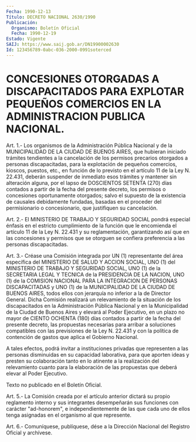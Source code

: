 ```yaml
---
Fecha: 1990-12-13
Título: DECRETO NACIONAL 2630/1990
Publicación:
  Organismo: Boletín Oficial
  Fecha: 1990-12-19
Estado: Vigente
SAIJ: https://www.saij.gob.ar/DN19900002630
Id: 123456789-0abc-036-2000-0991soterced
---
```

# CONCESIONES OTORGADAS A DISCAPACITADOS PARA EXPLOTAR PEQUEÑOS COMERCIOS EN LA ADMINISTRACION PUBLICA NACIONAL.

<a id="1"></a>
Art. 1.- Los organismos de la Administración Pública Nacional y de la  MUNICIPALIDAD  DE  LA  CIUDAD  DE BUENOS AIRES, que hubieran iniciado  trámites  tendientes  a la cancelación  de  los  permisos precarios otorgados a personas discapacitadas,  para la explotación de  pequeños comercios, kioscos, puestos, etc., en  función  de  lo previsto  en  el artículo 11 de la Ley N. 22.431, deberán suspender de inmediato esos  trámites  y  mantener sin alteración alguna, por el lapso de DOSCIENTOS SETENTA (270)  días  contados a partir de la fecha del presente decreto, los permisos o concesiones oportunamente  otorgados;  salvo el supuesto de  la  existencia  de causales  debidamente  fundadas,    basadas   en  el  proceder  del permisionario  o  concesionario,  que justifiquen  su  cancelación.

<a id="2"></a>
Art. 2.- El MINISTERIO DE TRABAJO Y SEGURIDAD SOCIAL pondrá especial énfasis en el  estricto  cumplimiento de la función que le encomienda el artículo 11 de la Ley  N. 22.431 y su reglamentación, garantizando así que en las concesiones  y permisos que se otorguen se confiera preferencia a las personas discapacitadas.

<a id="3"></a>
Art. 3.- Créase una Comisión integrada por UN (1) representante del  área  específica  del MINISTERIO DE SALUD Y ACCION SOCIAL, UNO (1) del MINISTERIO DE TRABAJO  Y  SEGURIDAD  SOCIAL,  UNO (1) de la SECRETARIA LEGAL Y TECNICA de la PRESIDENCIA DE LA NACION,  UNO (1) de la COMISION NACIONAL PARA LA INTEGRACION DE PERSONAS DISCAPACITADAS  y  UNO  (1)  de  la  MUNICIPALIDAD  DE LA CIUDAD DE BUENOS  AIRES,  todos  ellos  con  jerarquía  no inferior a  la  de Director  General. Dicha Comisión realizará un relevamiento  de  la situación  de  los  discapacitados  en  la  Administración  Pública Nacional y en  la  Municipalidad  de  la  Ciudad  de Buenos Aires y elevará al Poder Ejecutivo, en un plazo no mayor de  CIENTO OCHENTA (180) días contados a partir de la fecha del presente  decreto, las propuestas  necesarias  para  arribar a soluciones compatibles  con las  previsiones  de  la  Ley  N.  22.431  y  con  la  política  de contención  de  gastos  que  aplica  el  Gobierno   Nacional.

A  tales  efectos,  podrá  invitar  a  instituciones  privadas  que representen a las personas disminuidas en su capacidad  laborativa, para  que  aporten  ideas  y  presten  su colaboración tanto en  lo atinente  a  la  realización  del  relevamiento    cuanto  para  la elaboración    de   las  propuestas  que  deberá  elevar  al  Poder Ejecutivo.

<a id="4"></a>
Texto no publicado en el Boletín Oficial.

<a id="5"></a>
Art. 5.- La Comisión creada por el artículo anterior dictará su propio  reglamento  interno  y  sus  integrantes  desempeñarán  sus funciones  con  carácter  "ad-honorem", e independientemente de las que  cada uno de ellos tenga  asignadas  en  el  organismo  al  que represente.

<a id="6"></a>
Art. 6.- Comuníquese, publíquese, dése a la Dirección Nacional del Registro Oficial y archívese.